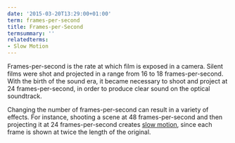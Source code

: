 ```yaml
---
date: '2015-03-20T13:29:00+01:00'
term: frames-per-second
title: Frames-per-Second
termsummary: ''
relatedterms:
- Slow Motion
---
```


Frames-per-second is the rate at which film is exposed in a
camera. <!--more-->Silent films were shot and projected in a range from 16 to 18
frames-per-second. With the birth of the sound era, it became
necessary to shoot and project at 24 frames-per-second, in order to
produce clear sound on the optical soundtrack.

Changing the number of frames-per-second can result in a variety of
effects. For instance, shooting a scene at 48 frames-per-second and
then projecting it at 24 frames-per-second creates [slow
motion](../slow-motion/), since each frame is shown at twice the
length of the original.